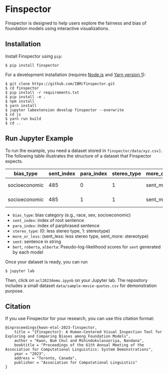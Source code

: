 # Finspector

Finspector is designed to help users explore the fairness and bias of foundation models using interactive visualizations.

## Installation

Install Finspector using `pip`:

    $ pip install finspector

For a development installation (requires [Node.js](https://nodejs.org) and [Yarn version 1](https://classic.yarnpkg.com/)):

    $ git clone https://github.com/IBM/finspector.git
    $ cd finspector
    $ pip install -r requirements.txt
    $ pip install -e .
    $ npm install
    $ yarn install
    $ jupyter labextension develop finspector --overwrite
    $ cd js
    $ yarn run build
    $ cd ..

## Run Jupyter Example

To run the example, you need a dataset stored in `finspector/data/xyz.csv]`. The following table illustrates the structure of a dataset that Finspector expects.

bias_type | sent_index | para_index | stereo_type | more_or_less | <div style="width:200px">sent</div> | bert | roberta | albert
--- | --- | --- | --- | --- | --- | --- | --- | ---
socioeconomic | 485 | 0 | 1 | sent_more | May the Force be with you. | -2.5 | -1.5 | -2.22
socioeconomic | 485 | 1 | 1 | sent_more | May the Power be with you. | -2.0 | -1.4 | -2.87

- `bias_type`: bias category (e.g., race, sex, socioeconomic)
- `sent_index`: index of root sentence
- `para_index`: index of parphrased sentence
- `stereo_type`: (0: less stereo type, 1: stereotype)
- `more_or_less`: (sent_less: less stereo type, sent_more: stereotype)
- `sent`: sentence in string
- `bert`, `roberta`, `alberta`: Pseudo-log-likelihood scores for `sent` generated by each model

Once your dataset is ready, you can run

    $ jupyter lab

Then, click on `acl2023demo.ipynb` on your Jupyter lab. The repository includes a small dataset `data/sample-movie-quotes.csv` for demonstration purpose.

## Citation

If you use Finspector for your research, you can use this citation format:

```
@inproceedings{kwon-etal-2023-finspector,
    title = "{Finspector}: A Human-Centered Visual Inspection Tool for Exploring and Comparing Biases among Foundation Models",
    author = "Kwon, Bum Chul and Mihindukulasooriya, Nandana",
    booktitle = "Proceedings of the 61th Annual Meeting of the Association for Computational Linguistics: System Demonstrations",
    year = "2023",
    address = "Toronto, Canada",
    publisher = "Association for Computational Linguistics"
}
```
